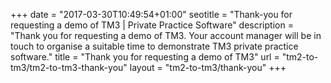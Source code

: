 +++
date = "2017-03-30T10:49:54+01:00"
seotitle = "Thank-you for requesting a demo of TM3 | Private Practice Software"
description = "Thank you for requesting a demo of TM3. Your account manager will be in touch to organise a suitable time to demonstrate TM3 private practice software."
title = "Thank you for requesting a demo of TM3"
url = "tm2-to-tm3/tm2-to-tm3-thank-you"
layout = "tm2-to-tm3/thank-you"
+++